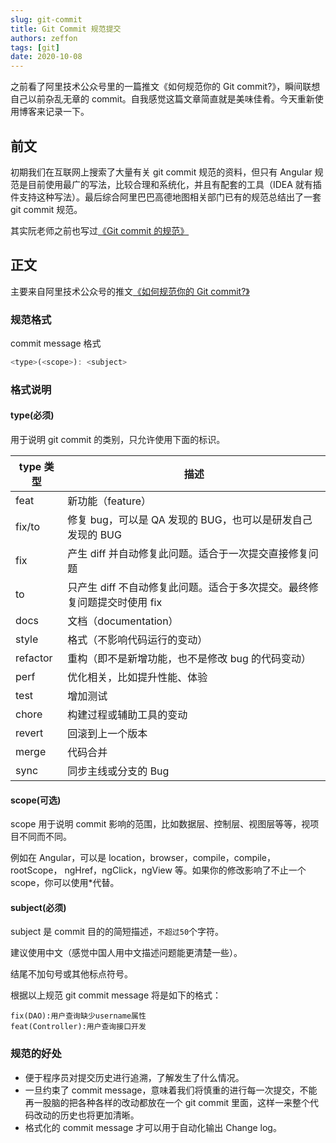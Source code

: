 ```yaml
---
slug: git-commit
title: Git Commit 规范提交
authors: zeffon
tags: [git]
date: 2020-10-08
---
```


之前看了阿里技术公众号里的一篇推文《如何规范你的 Git commit?》，瞬间联想自己以前杂乱无章的 commit。自我感觉这篇文章简直就是美味佳肴。今天重新使用博客来记录一下。

<!--truncate-->

## 前文

初期我们在互联网上搜索了大量有关 git commit 规范的资料，但只有 Angular 规范是目前使用最广的写法，比较合理和系统化，并且有配套的工具（IDEA 就有插件支持这种写法）。最后综合阿里巴巴高德地图相关部门已有的规范总结出了一套 git commit 规范。

其实阮老师之前也写过[《Git commit 的规范》](https://www.ruanyifeng.com/blog/2016/01/commit_message_change_log.html)

## 正文

主要来自阿里技术公众号的推文[《如何规范你的 Git commit?》](https://mp.weixin.qq.com/s/vzgST0ko-HZVkFFiSZ2xGg)

### 规范格式

commit message 格式

```javascript
<type>(<scope>): <subject>
```

### 格式说明

#### type(必须)

用于说明 git commit 的类别，只允许使用下面的标识。

| type 类型 | 描述                                                                     |
| --------- | ------------------------------------------------------------------------ |
| feat      | 新功能（feature）                                                        |
| fix/to    | 修复 bug，可以是 QA 发现的 BUG，也可以是研发自己发现的 BUG               |
| fix       | 产生 diff 并自动修复此问题。适合于一次提交直接修复问题                   |
| to        | 只产生 diff 不自动修复此问题。适合于多次提交。最终修复问题提交时使用 fix |
| docs      | 文档（documentation）                                                    |
| style     | 格式（不影响代码运行的变动）                                             |
| refactor  | 重构（即不是新增功能，也不是修改 bug 的代码变动）                        |
| perf      | 优化相关，比如提升性能、体验                                             |
| test      | 增加测试                                                                 |
| chore     | 构建过程或辅助工具的变动                                                 |
| revert    | 回滚到上一个版本                                                         |
| merge     | 代码合并                                                                 |
| sync      | 同步主线或分支的 Bug                                                     |

#### scope(可选)

scope 用于说明 commit 影响的范围，比如数据层、控制层、视图层等等，视项目不同而不同。

例如在 Angular，可以是 location，browser，compile，compile，rootScope， ngHref，ngClick，ngView 等。如果你的修改影响了不止一个 scope，你可以使用\*代替。

#### subject(必须)

subject 是 commit 目的的简短描述，`不超过50`个字符。

建议使用中文（感觉中国人用中文描述问题能更清楚一些）。

结尾不加句号或其他标点符号。

根据以上规范 git commit message 将是如下的格式：

```
fix(DAO):用户查询缺少username属性
feat(Controller):用户查询接口开发
```

### 规范的好处

- 便于程序员对提交历史进行追溯，了解发生了什么情况。
- 一旦约束了 commit message，意味着我们将慎重的进行每一次提交，不能再一股脑的把各种各样的改动都放在一个 git commit 里面，这样一来整个代码改动的历史也将更加清晰。
- 格式化的 commit message 才可以用于自动化输出 Change log。
